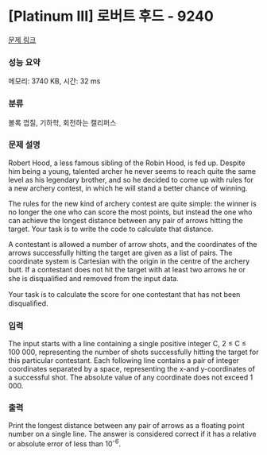 # [Platinum III] 로버트 후드 - 9240 

[문제 링크](https://www.acmicpc.net/problem/9240) 

### 성능 요약

메모리: 3740 KB, 시간: 32 ms

### 분류

볼록 껍질, 기하학, 회전하는 캘리퍼스

### 문제 설명

<p>Robert Hood, a less famous sibling of the Robin Hood, is fed up. Despite him being a young, talented archer he never seems to reach quite the same level as his legendary brother, and so he decided to come up with rules for a new archery contest, in which he will stand a better chance of winning. </p>

<p>The rules for the new kind of archery contest are quite simple: the winner is no longer the one who can score the most points, but instead the one who can achieve the longest distance between any pair of arrows hitting the target. Your task is to write the code to calculate that distance.</p>

<p>A contestant is allowed a number of arrow shots, and the coordinates of the arrows successfully hitting the target are given as a list of pairs. The coordinate system is Cartesian with the origin in the centre of the archery butt. If a contestant does not hit the target with at least two arrows he or she is disqualiﬁed and removed from the input data.</p>

<p>Your task is to calculate the score for one contestant that has not been disqualiﬁed.</p>

### 입력 

 <p>The input starts with a line containing a single positive integer C, 2 ≤ C ≤ 100 000, representing the number of shots successfully hitting the target for this particular contestant. Each following line contains a pair of integer coordinates separated by a space, representing the x-and y-coordinates of a successful shot. The absolute value of any coordinate does not exceed 1 000.</p>

### 출력 

 <p>Print the longest distance between any pair of arrows as a floating point number on a single line. The answer is considered correct if it has a relative or absolute error of less than 10<sup>-6</sup>.</p>

